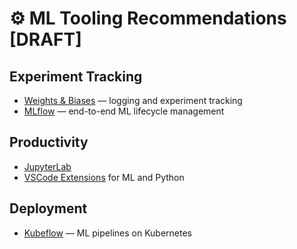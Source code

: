 # ⚙️ ML Tooling Recommendations [DRAFT]

## Experiment Tracking
- [Weights & Biases](https://wandb.ai) — logging and experiment tracking  
- [MLflow](https://mlflow.org/) — end-to-end ML lifecycle management  

## Productivity
- [JupyterLab](https://jupyter.org/)  
- [VSCode Extensions](https://marketplace.visualstudio.com/) for ML and Python  

## Deployment
- [Kubeflow](https://www.kubeflow.org/) — ML pipelines on Kubernetes  
